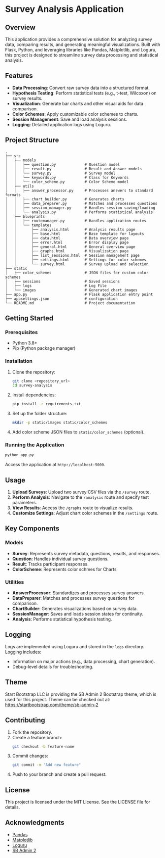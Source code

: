 # Survey Analysis Application

## Overview
This application provides a comprehensive solution for analyzing survey data, comparing results, and generating meaningful visualizations. Built with Flask, Python, and leveraging libraries like Pandas, Matplotlib, and Loguru, this project is designed to streamline survey data processing and statistical analysis.

## Features
- **Data Processing**: Convert raw survey data into a structured format.
- **Hypothesis Testing**: Perform statistical tests (e.g., t-test, Wilcoxon) on survey results.
- **Visualization**: Generate bar charts and other visual aids for data comparison.
- **Color Schemes**: Apply customizable color schemes to charts.
- **Session Management**: Save and load analysis sessions.
- **Logging**: Detailed application logs using Loguru.

## Project Structure
```
.
├── src
│   ├── models
│   │   ├── question.py             # Question model
│   │   ├── result.py               # Result and Answer models
│   │   └── survey.py               # Survey model
│   │   └── keywords.py             # Class for Keywords
│   │   └── color_scheme.py         # Color Scheme model
│   ├── utils
│   │   ├── answer_processor.py     # Processes answers to standard formats
│   │   ├── chart_builder.py        # Generates charts
│   │   ├── data_preparer.py        # Matches and processes questions
│   │   ├── session_manager.py      # Handles session saving/loading
│   │   └── analysis.py             # Performs statistical analysis
│   ├── blueprints
│   │   ├── routemanager.py         # Handles application routes
│   │   └── templates
│   │       ├── analysis.html       # Analysis results page
│   │       ├── base.html           # Base template for layouts
│   │       ├── data.html           # Data overview page
│   │       ├── error.html          # Error display page
│   │       ├── general.html        # General overview page
│   │       ├── graphs.html         # Visualization page
│   │       ├── list_sessions.html  # Session management page
│   │       ├── settings.html       # Settings for color schemes
│   │       └── survey.html         # Survey upload and selection
├── static
│   ├── color_schemes               # JSON files for custom color schemes
│   ├── sessions                    # Saved sessions
│   ├── logs                        # Log File
│   └── images                      # Generated chart images
├── app.py                          # Flask application entry point
├── appsettings.json                # configuration
└── README.md                       # Project documentation
```

## Getting Started

### Prerequisites
- Python 3.8+
- Pip (Python package manager)

### Installation
1. Clone the repository:
   ```bash
   git clone <repository_url>
   cd survey-analysis
   ```

2. Install dependencies:
   ```bash
   pip install -r requirements.txt
   ```

3. Set up the folder structure:
   ```bash
   mkdir -p static/images static/color_schemes
   ```

4. Add color scheme JSON files to `static/color_schemes` (optional).

### Running the Application
```bash
python app.py
```
Access the application at `http://localhost:5000`.

## Usage
1. **Upload Surveys**: Upload two survey CSV files via the `/survey` route.
2. **Perform Analysis**: Navigate to the `/analysis` route and specify test parameters.
3. **View Results**: Access the `/graphs` route to visualize results.
4. **Customize Settings**: Adjust chart color schemes in the `/settings` route.

## Key Components

### Models
- **Survey**: Represents survey metadata, questions, results, and responses.
- **Question**: Handles individual survey questions.
- **Result**: Tracks participant responses.
- **ColorScheme**: Represents color schmes for Charts

### Utilities
- **AnswerProcessor**: Standardizes and processes survey answers.
- **DataPreparer**: Matches and processes survey questions for comparison.
- **ChartBuilder**: Generates visualizations based on survey data.
- **SessionManager**: Saves and loads session states for continuity.
- **Analysis**: Performs statistical hypothesis testing.

## Logging
Logs are implemented using Loguru and stored in the `logs` directory. Logging includes:
- Information on major actions (e.g., data processing, chart generation).
- Debug-level details for troubleshooting.

## Theme
Start Bootstrap LLC is providing the SB Admin 2 Bootstrap theme, which is used for this project.
Theme can be checked out at: https://startbootstrap.com/theme/sb-admin-2

## Contributing
1. Fork the repository.
2. Create a feature branch:
   ```bash
   git checkout -b feature-name
   ```
3. Commit changes:
   ```bash
   git commit -m "Add new feature"
   ```
4. Push to your branch and create a pull request.

## License
This project is licensed under the MIT License. See the LICENSE file for details.

## Acknowledgments
- [Pandas](https://pandas.pydata.org/)
- [Matplotlib](https://matplotlib.org/)
- [Loguru](https://github.com/Delgan/loguru)
- [SB Admin 2](https://github.com/startbootstrap/startbootstrap-sb-admin-2)
